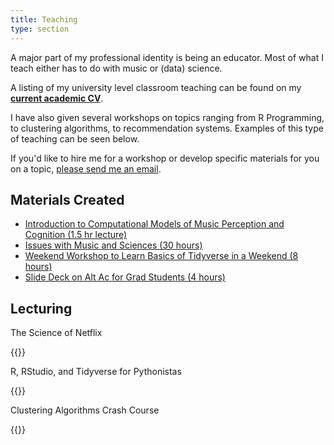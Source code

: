```yaml
---
title: Teaching
type: section
---
```


A major part of my professional identity is being an educator.
Most of what I teach either has to do with music or (data) science.

A listing of my university level classroom teaching can be found on my **[current academic CV](https://davidjohnbaker.rbind.io//ref/DJB_Long_CV_20230805.pdf)**.

I have also given several workshops on topics ranging from R Programming, to clustering algorithms, to recommendation systems.
Examples of this type of teaching can be seen below. 

If you'd like to hire me for a workshop or develop specific materials for you on a topic, [please send me an email](mailto:davidjohnbaker1@gmail.com?subject=[Workshop]).

## Materials Created 

* [Introduction to Computational Models of Music Perception and Cognition (1.5 hr lecture)](https://davidjohnbaker1.github.io/computational_models_of_music_perception_lecture/)
* [Issues with Music and Sciences (30 hours)](https://github.com/davidjohnbaker1/issues_with_music_and_sciences)
* [Weekend Workshop to Learn Basics of Tidyverse in a Weekend (8 hours)](https://github.com/davidjohnbaker1/r_for_python_crash)
* [Slide Deck on Alt Ac for Grad Students (4 hours)](https://drive.google.com/drive/folders/15hVmkgOBJajCWRUo8jR_eK-CIvCtD0rN?usp=sharing)

## Lecturing 

The Science of Netflix

{{<youtube xkMqgWHn36w>}}

R, RStudio, and Tidyverse for Pythonistas 

{{<youtube OLbBwr6yono>}}

Clustering Algorithms Crash Course 

{{<youtube EKTVTfAXVIo>}}

